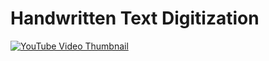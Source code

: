 # Handwritten Text Digitization

<a href="https://youtube.com/shorts/6Nk9kWjfjv0" target="_blank">
  <img src="https://img.youtube.com/vi/6Nk9kWjfjv0/0.jpg" alt="YouTube Video Thumbnail" />
</a>
